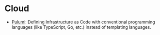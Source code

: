 # Cloud

* [Pulumi](https://www.pulumi.com/): Defining Infrastructure as Code with conventional programming languages \(like TypeScript, Go, etc.\) instead of templating languages.

